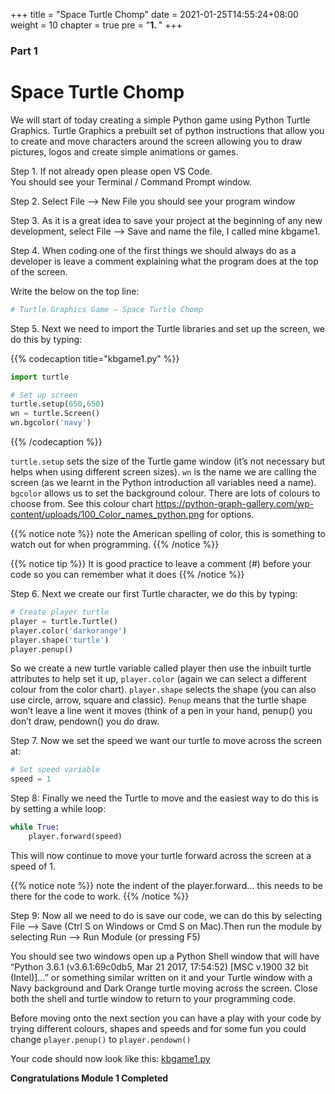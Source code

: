 +++
title = "Space Turtle Chomp"
date = 2021-01-25T14:55:24+08:00
weight = 10
chapter = true
pre = "<b>1. </b>"
+++


### Part 1

# Space Turtle Chomp

We will start of today creating a simple Python game using Python Turtle
 Graphics. Turtle Graphics a prebuilt set of python instructions that allow you
 to create and move characters around the screen allowing you to draw pictures,
 logos and create simple animations or games.

Step 1.  If not already open please open VS Code.  
You should see your Terminal / Command Prompt window.

Step 2.  Select File --&gt; New File you should see your program window

Step 3.  As it is a great idea to save your project at the beginning of any new
 development, select File --&gt; Save and name the file, I called mine kbgame1.

Step 4. When coding one of the first things we should always do as a developer is leave a comment explaining what the program does at the top of the screen.

Write the below on the top line:

```python
# Turtle Graphics Game – Space Turtle Chomp
```

Step 5. Next we need to import the Turtle libraries and set up the screen, we do this by typing:

{{% codecaption title="kbgame1.py" %}}

```python
import turtle

# Set up screen
turtle.setup(650,650)
wn = turtle.Screen()
wn.bgcolor('navy')
```

{{% /codecaption %}}


`turtle.setup` sets the size of the Turtle game window \(it’s not necessary
 but helps when using different screen sizes\).
 `wn` is the name we are calling the screen \(as we learnt in the Python
 introduction all variables need a name\). `bgcolor` allows us to set the
 background colour. There are lots of colours to choose from. See this colour
 chart https://python-graph-gallery.com/wp-content/uploads/100_Color_names_python.png
 for options.

{{% notice note %}}
note the American spelling of color, this is something to watch out for when
 programming.
{{% /notice %}}

{{% notice tip %}}
It is good practice to leave a comment \(\#\) before your code so you can
 remember what it does
{{% /notice %}}

Step 6. Next we create our first Turtle character, we do this by typing:

```python
# Create player turtle
player = turtle.Turtle()
player.color('darkorange')
player.shape('turtle')
player.penup()
```

So we create a new turtle variable called player then use the inbuilt turtle
 attributes to help set it up, `player.color` \(again we can select a different
 colour from the color chart). `player.shape` selects the shape \(you can also
 use circle, arrow, square and classic\). `Penup` means that the turtle shape
 won’t leave a line went it moves \(think of a pen in your hand, penup\(\)
 you don’t draw, pendown\(\) you do draw.

Step 7. Now we set the speed we want our turtle to move across the screen at:

```python
# Set speed variable
speed = 1
```

Step 8: Finally we need the Turtle to move and the easiest way to do this is by
 setting a while loop:

```python
while True:
    player.forward(speed)
```

This will now continue to move your turtle forward across the screen at a speed of 1.

{{% notice note %}}
note the indent of the player.forward… this needs to be there for the code to work.
{{% /notice %}}

Step 9: Now all we need to do is save our code, we can do this by selecting File
 --&gt; Save \(Ctrl S on Windows or Cmd S on Mac\).Then run the module by
 selecting Run --&gt; Run Module \(or pressing F5\)

You should see two windows open up a Python Shell window that will have
 “Python 3.6.1 \(v3.6.1:69c0db5, Mar 21 2017, 17:54:52\) \[MSC v.1900 32 bit \(Intel\)\]…”
 or something similar written on it and your Turtle window with a Navy
 background and Dark Orange turtle moving across the screen. Close both the
 shell and turtle window to return to your programming code.

Before moving onto the next section you can have a play with your code by
 trying different colours, shapes and speeds and for some fun you could change
 `player.penup()` to `player.pendown()`

Your code should now look like this: [kbgame1.py](/python_game/src/kbgame1.py)

**Congratulations Module 1 Completed**
